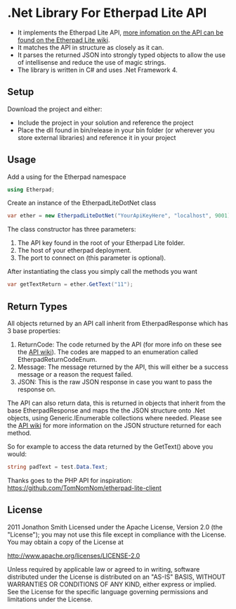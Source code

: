 .Net Library For Etherpad Lite API
=========================
* It implements the Etherpad Lite API, [more infomation on the API can be found on the Etherpad Lite wiki][1].
* It matches the API in structure as closely as it can.
* It parses the returned JSON into strongly typed objects to allow the use of intellisense and reduce the use of magic strings.
* The library is written in C# and uses .Net Framework 4.

Setup
---------

Download the project and either:

* Include the project in your solution and reference the project 
* Place the dll found in bin/release in your bin folder (or wherever you store external libraries) and reference it in your project

Usage
----------
Add a using for the Etherpad namespace

```C#
using Etherpad;
```
Create an instance of the EtherpadLiteDotNet class

```C#
var ether = new EtherpadLiteDotNet("YourApiKeyHere", "localhost", 9001);
```
	
The class constructor has three parameters:

1. The API key found in the root of your Etherpad Lite folder.
2. The host of your etherpad deployment.
3. The port to connect on (this parameter is optional).

After instantiating the class you simply call the methods you want

```C#
var getTextReturn = ether.GetText("11");
```

Return Types
----------

All objects returned by an API call inherit from EtherpadResponse which has 3 base properties:

1. ReturnCode: The code returned by the API (for more info on these see the [API wiki][1]). The codes are mapped to an enumeration called EtherpadReturnCodeEnum.
2. Message: The message returned by the API, this will either be a success message or a reason the request failed.
3. JSON: This is the raw JSON response in case you want to pass the response on.

The API can also return data, this is returned in objects that inherit from the base EtherpadResponse and maps the the JSON structure onto .Net objects, using Generic.IEnumerable collections where needed.
Please see the [API wiki][1] for more information on the JSON structure returned for each method.

So for example to access the data returned by the GetText() above you would:

```C#
string padText = test.Data.Text;
```

Thanks goes to the PHP API for inspiration: <https://github.com/TomNomNom/etherpad-lite-client> 

License
----------
2011 Jonathon Smith
Licensed under the Apache License, Version 2.0 (the "License");
you may not use this file except in compliance with the License.
You may obtain a copy of the License at

  <http://www.apache.org/licenses/LICENSE-2.0>

Unless required by applicable law or agreed to in writing, software
distributed under the License is distributed on an "AS-IS" BASIS,
WITHOUT WARRANTIES OR CONDITIONS OF ANY KIND, either express or implied.
See the License for the specific language governing permissions and
limitations under the License.

[1]: https://github.com/Pita/etherpad-lite/wiki/HTTP-API